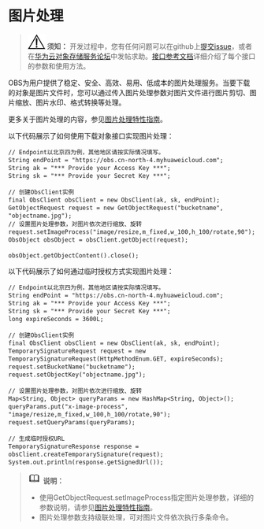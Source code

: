 # 图片处理<a name="obs_21_0710"></a>

>![](public_sys-resources/icon-notice.gif) **须知：** 
>开发过程中，您有任何问题可以在github上[提交issue](https://github.com/huaweicloud/huaweicloud-sdk-java-obs/issues)，或者在[华为云对象存储服务论坛](https://bbs.huaweicloud.com/forum/forum-620-1.html)中发帖求助。[接口参考文档](https://obssdk.obs.cn-north-1.myhuaweicloud.com/apidoc/cn/java/index.html)详细介绍了每个接口的参数和使用方法。

OBS为用户提供了稳定、安全、高效、易用、低成本的图片处理服务。当要下载的对象是图片文件时，您可以通过传入图片处理参数对图片文件进行图片剪切、图片缩放、图片水印、格式转换等处理。

更多关于图片处理的内容，参见[图片处理特性指南](http://support.huaweicloud.com/fg-obs/obs_01_0001.html)。

以下代码展示了如何使用下载对象接口实现图片处理：

```
// Endpoint以北京四为例，其他地区请按实际情况填写。
String endPoint = "https://obs.cn-north-4.myhuaweicloud.com";
String ak = "*** Provide your Access Key ***";
String sk = "*** Provide your Secret Key ***";

// 创建ObsClient实例
final ObsClient obsClient = new ObsClient(ak, sk, endPoint);
GetObjectRequest request = new GetObjectRequest("bucketname", "objectname.jpg");
// 设置图片处理参数，对图片依次进行缩放、旋转
request.setImageProcess("image/resize,m_fixed,w_100,h_100/rotate,90");
ObsObject obsObject = obsClient.getObject(request);

obsObject.getObjectContent().close();
```

以下代码展示了如何通过临时授权方式实现图片处理：

```
// Endpoint以北京四为例，其他地区请按实际情况填写。
String endPoint = "https://obs.cn-north-4.myhuaweicloud.com";
String ak = "*** Provide your Access Key ***";
String sk = "*** Provide your Secret Key ***";
long expireSeconds = 3600L;

// 创建ObsClient实例
final ObsClient obsClient = new ObsClient(ak, sk, endPoint);
TemporarySignatureRequest request = new TemporarySignatureRequest(HttpMethodEnum.GET, expireSeconds);
request.setBucketName("bucketname");
request.setObjectKey("objectname.jpg");

// 设置图片处理参数，对图片依次进行缩放、旋转
Map<String, Object> queryParams = new HashMap<String, Object>();
queryParams.put("x-image-process", "image/resize,m_fixed,w_100,h_100/rotate,90");
request.setQueryParams(queryParams);

// 生成临时授权URL
TemporarySignatureResponse response = obsClient.createTemporarySignature(request);
System.out.println(response.getSignedUrl());
```

>![](public_sys-resources/icon-note.gif) **说明：** 
>-   使用GetObjectRequest.setImageProcess指定图片处理参数，详细的参数说明，请参见[图片处理特性指南](http://support.huaweicloud.com/fg-obs/obs_01_0001.html)。
>-   图片处理参数支持级联处理，可对图片文件依次执行多条命令。

